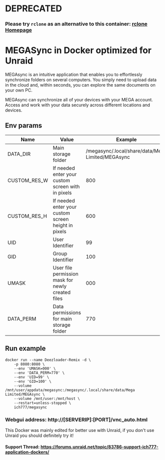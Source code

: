 # DEPRECATED
### Please try `rclone` as an alternative to this container: [rclone Homepage](https://rclone.org/)

# MEGASync in Docker optimized for Unraid
MEGAsync is an intuitive application that enables you to effortlessly synchronize folders on several computers. You simply need to upload data in the cloud and, within seconds, you can explore the same documents on your own PC.

MEGAsync can synchronize all of your devices with your MEGA account. Access and work with your data securely across different locations and devices.

## Env params
| Name | Value | Example |
| --- | --- | --- |
| DATA_DIR | Main storage folder | /megasync/.local/share/data/Mega Limited/MEGAsync |
| CUSTOM_RES_W | If needed enter your custom screen with in pixels | 800 |
| CUSTOM_RES_H | If needed enter your custom screen height in pixels | 600 |
| UID | User Identifier | 99 |
| GID | Group Identifier | 100 |
| UMASK | User file permission mask for newly created files | 000 |
| DATA_PERM | Data permissions for main storage folder | 770 |

## Run example
```
docker run --name Deezloader-Remix -d \
	-p 8080:8080 \
	--env 'UMASK=000' \
	--env 'DATA_PERM=770' \
	--env 'UID=99' \
	--env 'GID=100' \
	--volume /mnt/user/appdata/megasync:/megasync/.local/share/data/Mega Limited/MEGAsync \
	--volume /mnt/user:/mnt/host \
	--restart=unless-stopped \
	ich777/megasync
```

### Webgui address: http://[SERVERIP]:[PORT]/vnc_auto.html

This Docker was mainly edited for better use with Unraid, if you don't use Unraid you should definitely try it!

#### Support Thread: https://forums.unraid.net/topic/83786-support-ich777-application-dockers/